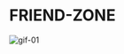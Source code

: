 # FRIEND-ZONE

![gif-01](https://user-images.githubusercontent.com/73774991/129328776-de38b05b-5c00-40e3-91b8-afd5773cd5fe.gif)

